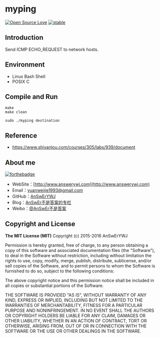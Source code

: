 # myping
[![Open Source Love](https://badges.frapsoft.com/os/v1/open-source.png?v=103)](https://github.com/ellerbrock/open-source-badge/)
[![stable](http://badges.github.io/stability-badges/dist/stable.svg)](http://github.com/badges/stability-badges)

## Introduction
Send ICMP ECHO_REQUEST to network hosts.

## Environment
+ Linux Bash Shell
+ POSIX C

## Compile and Run
```
make
make clean
```

```
sudo ./myping destination
```

## Reference
+ https://www.shiyanlou.com/courses/305/labs/939/document

## About me
[![forthebadge](http://forthebadge.com/images/badges/ages-20-30.svg)](http://forthebadge.com)
- WebSite：[http://www.answerywj.com](http://www.answerywj.com)
- Email：[yuanweijie1993@gmail.com](https://mail.google.com)
- GitHub：[AnSwErYWJ](https://github.com/AnSwErYWJ)
- Blog：[AnSwEr不是答案的专栏](http://blog.csdn.net/u011192270)
- Weibo：[@AnSwEr不是答案](http://weibo.com/1783591593)

## Copyright and License
**The MIT License (MIT)**
Copyright (c) 2015-2016 AnSwErYWJ

Permission is hereby granted, free of charge, to any person obtaining a copy of this software and associated documentation files (the "Software"), to deal in the Software without restriction, including without limitation the rights to use, copy, modify, merge, publish, distribute, sublicense, and/or sell copies of the Software, and to permit persons to whom the Software is furnished to do so, subject to the following conditions:

The above copyright notice and this permission notice shall be included in all copies or substantial portions of the Software.

THE SOFTWARE IS PROVIDED "AS IS", WITHOUT WARRANTY OF ANY KIND, EXPRESS OR IMPLIED, INCLUDING BUT NOT LIMITED TO THE WARRANTIES OF MERCHANTABILITY, FITNESS FOR A PARTICULAR PURPOSE AND NONINFRINGEMENT. IN NO EVENT SHALL THE AUTHORS OR COPYRIGHT HOLDERS BE LIABLE FOR ANY CLAIM, DAMAGES OR OTHER LIABILITY, WHETHER IN AN ACTION OF CONTRACT, TORT OR OTHERWISE, ARISING FROM, OUT OF OR IN CONNECTION WITH THE SOFTWARE OR THE USE OR OTHER DEALINGS IN THE SOFTWARE.
